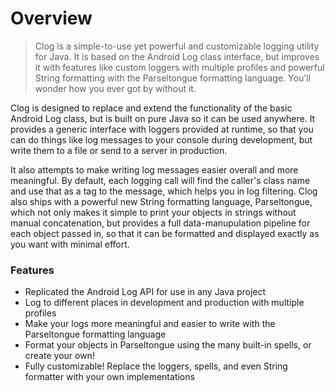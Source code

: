 ---
---

# Overview

> Clog is a simple-to-use yet powerful and customizable logging utility for Java. It is based on the Android Log class interface, but improves it with features like custom loggers with multiple profiles and powerful String formatting with the Parseltongue formatting language. You'll wonder how you ever got by without it.

Clog is designed to replace and extend the functionality of the basic Android Log class, but is built on pure Java so it can be used anywhere. It provides a generic interface with loggers provided at runtime, so that you can do things like log messages to your console during development, but write them to a file or send to a server in production.

It also attempts to make writing log messages easier overall and more meaningful. By default, each logging call will find the caller's class name and use that as a tag to the message, which helps you in log filtering. Clog also ships with a powerful new String formatting language, Parseltongue, which not only makes it simple to print your objects in strings without manual concatenation, but provides a full data-manupulation pipeline for each object passed in, so that it can be formatted and displayed exactly as you want with minimal effort.

### Features

* Replicated the Android Log API for use in any Java project
* Log to different places in development and production with multiple profiles
* Make your logs more meaningful and easier to write with the Parseltongue formatting language
* Format your objects in Parseltongue using the many built-in spells, or create your own!
* Fully customizable! Replace the loggers, spells, and even String formatter with your own implementations